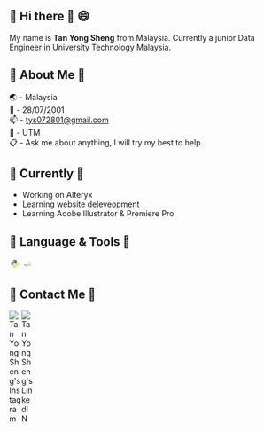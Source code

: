 ## :wave: Hi there 👋 :smile:

<!--
**TanYongSheng728/TanYongSheng728** is a ✨ _special_ ✨ repository because its `README.md` (this file) appears on your GitHub profile.

Here are some ideas to get you started:

- 🔭 I’m currently working on ...
- 🌱 I’m currently learning ...
- 👯 I’m looking to collaborate on ...
- 🤔 I’m looking for help with ...
- 💬 Ask me about ...
- 📫 How to reach me: ...
- 😄 Pronouns: ...
- ⚡ Fun fact: ...
-->

My name is __Tan Yong Sheng__ from Malaysia. Currently a junior Data Engineer in University Technology Malaysia.

## :dizzy: About Me :dizzy:
:earth_asia: - Malaysia <br>
:calendar: - 28/07/2001 <br>
:mailbox: - tys072801@gmail.com <br>
:school: - UTM <br>
:clipboard: - Ask me about anything, I will try my best to help.

## :crystal_ball: Currently :crystal_ball:
- Working on Alteryx
- Learning website deleveopment
- Learning Adobe Illustrator & Premiere Pro

## :book: Language & Tools :book:
<code><img height="20" src="https://raw.githubusercontent.com/github/explore/80688e429a7d4ef2fca1e82350fe8e3517d3494d/topics/python/python.png"></code>
<code><img height="20" src="https://raw.githubusercontent.com/github/explore/80688e429a7d4ef2fca1e82350fe8e3517d3494d/topics/mysql/mysql.png"></code>

## :pushpin: Contact Me :pushpin:
<a href="https://www.instagram.com/xttysxx/">
  <img align="left" alt="Tan Yong Sheng's Instagram" width="22px" src="https://raw.githubusercontent.com/hussainweb/hussainweb/main/icons/instagram.png" />
</a>
<a href="https://www.linkedin.com/in/tan-yong-sheng-aa9870254">
  <img align="left" alt="Tan Yong Sheng's LinkedIN" width="22px" src="https://raw.githubusercontent.com/peterthehan/peterthehan/master/assets/linkedin.svg" />
</a>
